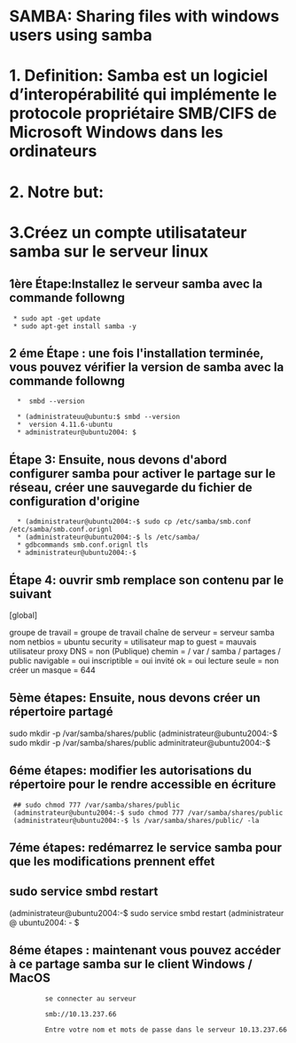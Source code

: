 
# SAMBA: Sharing files with windows users using samba  


# 1.	Definition: Samba est un logiciel d’interopérabilité qui implémente le protocole propriétaire SMB/CIFS de Microsoft Windows dans les ordinateurs 


# 2. Notre but:



# 3.Créez un compte utilisatateur samba sur le serveur linux
   
## 1ère Étape:Installez le serveur samba avec la commande followng
    
     * sudo apt -get update
     * sudo apt-get install samba -y
   
   
   
## 2 éme Étape : une fois l'installation terminée, vous pouvez vérifier la version de samba avec la commande followng
        
      *  smbd --version
 
      * (administrateuu@ubuntu:$ smbd --version
      *  version 4.11.6-ubuntu
      * administrateur@ubuntu2004: $
 
## Étape 3: Ensuite, nous devons d'abord configurer samba pour activer le partage sur le réseau, créer une sauvegarde du fichier de configuration d'origine
 
      * (administrateur@ubuntu2004:-$ sudo cp /etc/samba/smb.conf /etc/samba/smb.conf.orignl
      * (administrateur@ubuntu2004:-$ ls /etc/samba/
      * gdbcommands smb.conf.orignl tls
      * administrateur@ubuntu2004:-$
 


## Étape 4: ouvrir smb remplace son contenu par le suivant

[global]  

groupe de travail = groupe de travail
chaîne de serveur = serveur samba
nom netbios = ubuntu
security = utilisateur
map to guest = mauvais utilisateur
proxy DNS = non
(Publique)
chemin = / var / samba / partages / public
navigable = oui
inscriptible = oui
invité ok = oui
lecture seule = non
créer un masque = 644




## 5ème étapes: Ensuite, nous devons créer un répertoire partagé


 sudo mkdir -p /var/samba/shares/public
 (administrateur@ubuntu2004:-$ sudo mkdir -p /var/samba/shares/public
 adminitrateur@ubuntu2004:-$ 
 
 
 
 
## 6éme étapes: modifier les autorisations du répertoire pour le rendre accessible en écriture

     ## sudo chmod 777 /var/samba/shares/public
     (adminstrateur@ubuntu2004:-$ sudo chmod 777 /var/samba/shares/public
     (administrateur@ubuntu2004:-$ ls /var/samba/shares/public/ -la
       
       
## 7éme étapes: redémarrez le service samba pour que les modifications prennent effet
  ## sudo service smbd restart
  
  (administrateur@ubuntu2004:-$ sudo service smbd restart
  (administrateur @ ubuntu2004: - $ 
  
 
## 8éme étapes : maintenant vous pouvez accéder à ce partage samba sur le client Windows / MacOS
  
             se connecter au serveur 
             
             smb://10.13.237.66
            
             Entre votre nom et mots de passe dans le serveur 10.13.237.66







 
